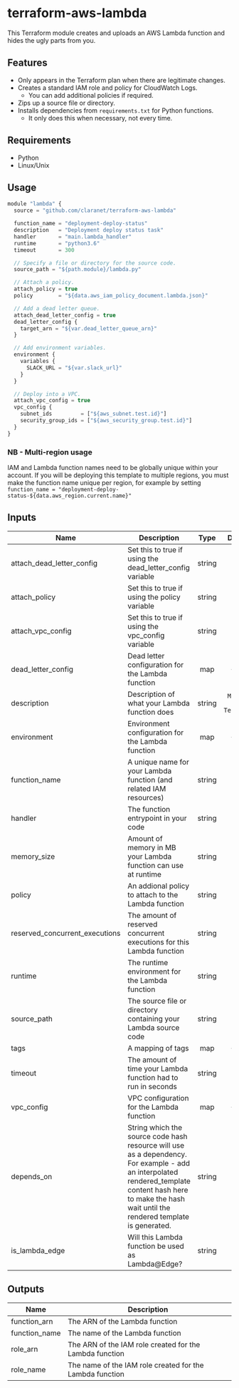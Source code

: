 # terraform-aws-lambda

This Terraform module creates and uploads an AWS Lambda function and hides the ugly parts from you.

## Features

* Only appears in the Terraform plan when there are legitimate changes.
* Creates a standard IAM role and policy for CloudWatch Logs.
  * You can add additional policies if required.
* Zips up a source file or directory.
* Installs dependencies from `requirements.txt` for Python functions.
  * It only does this when necessary, not every time.

## Requirements

* Python
* Linux/Unix

## Usage

```js
module "lambda" {
  source = "github.com/claranet/terraform-aws-lambda"

  function_name = "deployment-deploy-status"
  description   = "Deployment deploy status task"
  handler       = "main.lambda_handler"
  runtime       = "python3.6"
  timeout       = 300

  // Specify a file or directory for the source code.
  source_path = "${path.module}/lambda.py"

  // Attach a policy.
  attach_policy = true
  policy        = "${data.aws_iam_policy_document.lambda.json}"

  // Add a dead letter queue.
  attach_dead_letter_config = true
  dead_letter_config {
    target_arn = "${var.dead_letter_queue_arn}"
  }

  // Add environment variables.
  environment {
    variables {
      SLACK_URL = "${var.slack_url}"
    }
  }

  // Deploy into a VPC.
  attach_vpc_config = true
  vpc_config {
    subnet_ids         = ["${aws_subnet.test.id}"]
    security_group_ids = ["${aws_security_group.test.id}"]
  }
}
```

### NB - Multi-region usage

IAM and Lambda function names need to be globally unique within your account.
If you will be deploying this template to multiple regions, you must make the
function name unique per region, for example by setting
`function_name = "deployment-deploy-status-${data.aws_region.current.name}"`

## Inputs

| Name | Description | Type | Default | Required |
|------|-------------|:----:|:-----:|:-----:|
| attach_dead_letter_config | Set this to true if using the dead_letter_config variable | string | `false` | no |
| attach_policy | Set this to true if using the policy variable | string | `false` | no |
| attach_vpc_config | Set this to true if using the vpc_config variable | string | `false` | no |
| dead_letter_config | Dead letter configuration for the Lambda function | map | `<map>` | no |
| description | Description of what your Lambda function does | string | `Managed by Terraform` | no |
| environment | Environment configuration for the Lambda function | map | `<map>` | no |
| function_name | A unique name for your Lambda function (and related IAM resources) | string | - | yes |
| handler | The function entrypoint in your code | string | - | yes |
| memory_size | Amount of memory in MB your Lambda function can use at runtime | string | `128` | no |
| policy | An addional policy to attach to the Lambda function | string | `` | no |
| reserved_concurrent_executions | The amount of reserved concurrent executions for this Lambda function | string | `0` | no |
| runtime | The runtime environment for the Lambda function | string | - | yes |
| source_path | The source file or directory containing your Lambda source code | string | - | yes |
| tags | A mapping of tags | map | `<map>` | no |
| timeout | The amount of time your Lambda function had to run in seconds | string | `10` | no |
| vpc_config | VPC configuration for the Lambda function | map | `<map>` | no |
| depends_on | String which the source code hash resource will use as a dependency. For example - add an interpolated rendered_template content hash here to make the hash wait until the rendered template is generated. | string | `-` | no |
| is_lambda_edge | Will this Lambda function be used as Lambda@Edge? | string | `false` | no |

## Outputs

| Name | Description |
|------|-------------|
| function_arn | The ARN of the Lambda function |
| function_name | The name of the Lambda function |
| role_arn | The ARN of the IAM role created for the Lambda function |
| role_name | The name of the IAM role created for the Lambda function |

